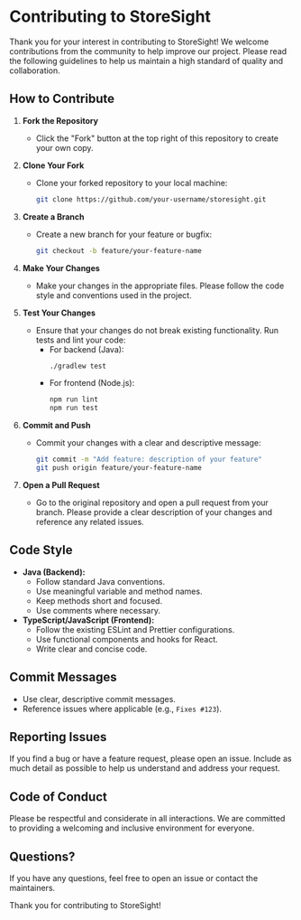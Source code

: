 # Contributing to StoreSight

Thank you for your interest in contributing to StoreSight! We welcome contributions from the community to help improve
our project. Please read the following guidelines to help us maintain a high standard of quality and collaboration.

## How to Contribute

1. **Fork the Repository**
    - Click the "Fork" button at the top right of this repository to create your own copy.

2. **Clone Your Fork**
    - Clone your forked repository to your local machine:

      ```bash
      git clone https://github.com/your-username/storesight.git
      ```

3. **Create a Branch**
    - Create a new branch for your feature or bugfix:

      ```bash
      git checkout -b feature/your-feature-name
      ```

4. **Make Your Changes**
    - Make your changes in the appropriate files. Please follow the code style and conventions used in the project.

5. **Test Your Changes**
    - Ensure that your changes do not break existing functionality. Run tests and lint your code:
        - For backend (Java):
          ```bash
          ./gradlew test
          ```
        - For frontend (Node.js):
          ```bash
          npm run lint
          npm run test
          ```

6. **Commit and Push**
    - Commit your changes with a clear and descriptive message:

      ```bash
      git commit -m "Add feature: description of your feature"
      git push origin feature/your-feature-name
      ```

7. **Open a Pull Request**
    - Go to the original repository and open a pull request from your branch. Please provide a clear description of your
      changes and reference any related issues.

## Code Style

- **Java (Backend):**
    - Follow standard Java conventions.
    - Use meaningful variable and method names.
    - Keep methods short and focused.
    - Use comments where necessary.
- **TypeScript/JavaScript (Frontend):**
    - Follow the existing ESLint and Prettier configurations.
    - Use functional components and hooks for React.
    - Write clear and concise code.

## Commit Messages

- Use clear, descriptive commit messages.
- Reference issues where applicable (e.g., `Fixes #123`).

## Reporting Issues

If you find a bug or have a feature request, please open an issue. Include as much detail as possible to help us
understand and address your request.

## Code of Conduct

Please be respectful and considerate in all interactions. We are committed to providing a welcoming and inclusive
environment for everyone.

## Questions?

If you have any questions, feel free to open an issue or contact the maintainers.

Thank you for contributing to StoreSight!
